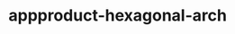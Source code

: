  # appproduct-hexagonal-arch                 
            
         
                       
        
                
                    
               
                      
         
       
             
      
    
   
   
 
